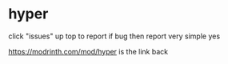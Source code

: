 # hyper
click "issues" up top to report
if bug then report very simple yes

https://modrinth.com/mod/hyper is the link back
